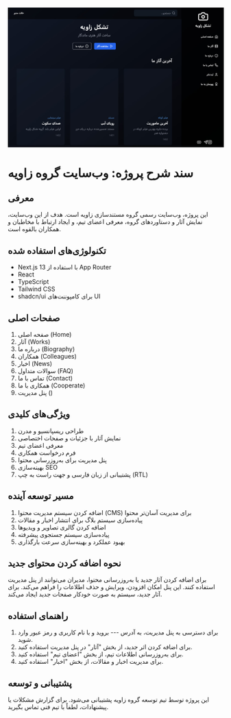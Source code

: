 ![view: ](https://github.com/RaGR/Zawiye-Website-REact-/blob/main/photo_2024-11-08_11-35-03.jpg)


# سند شرح پروژه: وب‌سایت گروه زاویه

## معرفی
این پروژه، وب‌سایت رسمی گروه مستندسازی زاویه است. هدف از این وب‌سایت، نمایش آثار و دستاوردهای گروه، معرفی اعضای تیم، و ایجاد ارتباط با مخاطبان و همکاران بالقوه است.

## تکنولوژی‌های استفاده شده
- Next.js 13 با استفاده از App Router
- React
- TypeScript
- Tailwind CSS
- shadcn/ui برای کامپوننت‌های UI

## صفحات اصلی
1. صفحه اصلی (Home)
2. آثار (Works)
3. درباره ما (Biography)
4. همکاران (Colleagues)
5. اخبار (News)
6. سوالات متداول (FAQ)
7. تماس با ما (Contact)
8. همکاری با ما (Cooperate)
9. پنل مدیریت ()

## ویژگی‌های کلیدی
1. طراحی ریسپانسیو و مدرن
2. نمایش آثار با جزئیات و صفحات اختصاصی
3. معرفی اعضای تیم
4. فرم درخواست همکاری
5. پنل مدیریت برای به‌روزرسانی محتوا
6. بهینه‌سازی SEO
7. پشتیبانی از زبان فارسی و جهت راست به چپ (RTL)

## مسیر توسعه آینده
1. اضافه کردن سیستم مدیریت محتوا (CMS) برای مدیریت آسان‌تر محتوا
2. پیاده‌سازی سیستم بلاگ برای انتشار اخبار و مقالات
3. اضافه کردن گالری تصاویر و ویدیوها
4. پیاده‌سازی سیستم جستجوی پیشرفته
5. بهبود عملکرد و بهینه‌سازی سرعت بارگذاری

## نحوه اضافه کردن محتوای جدید
برای اضافه کردن آثار جدید یا به‌روزرسانی محتوا، مدیران می‌توانند از پنل مدیریت استفاده کنند. این پنل امکان افزودن، ویرایش و حذف اطلاعات را فراهم می‌کند. برای آثار جدید، سیستم به صورت خودکار صفحات جدید ایجاد می‌کند.

## راهنمای استفاده
1. برای دسترسی به پنل مدیریت، به آدرس --- بروید و با نام کاربری و رمز عبور وارد شوید.
2. برای اضافه کردن اثر جدید، از بخش "آثار" در پنل مدیریت استفاده کنید.
3. برای به‌روزرسانی اطلاعات تیم، از بخش "اعضای تیم" استفاده کنید.
4. برای مدیریت اخبار و مقالات، از بخش "اخبار" استفاده کنید.

## پشتیبانی و توسعه
این پروژه توسط تیم توسعه گروه زاویه پشتیبانی می‌شود. برای گزارش مشکلات یا پیشنهادات، لطفاً با تیم فنی تماس بگیرید.
